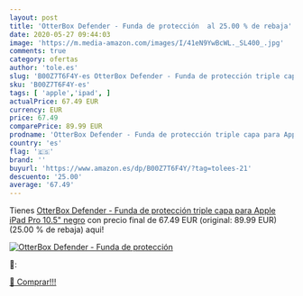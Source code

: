 ```yaml
---
layout: post
title: 'OtterBox Defender - Funda de protección  al 25.00 % de rebaja'
date: 2020-05-27 09:44:03
image: 'https://m.media-amazon.com/images/I/41eN9YwBcWL._SL400_.jpg'
comments: true
category: ofertas
author: 'tole.es'
slug: 'B00Z7T6F4Y-es OtterBox Defender - Funda de protección triple capa para...'
sku: 'B00Z7T6F4Y-es'
tags: [ 'apple','ipad', ]
actualPrice: 67.49 EUR
currency: EUR
price: 67.49
comparePrice: 89.99 EUR
prodname: 'OtterBox Defender - Funda de protección triple capa para Apple iPad Pro 10.5"  negro'
country: 'es'
flag: '🇪🇸'
brand: ''
buyurl: 'https://www.amazon.es/dp/B00Z7T6F4Y/?tag=tolees-21'
descuento: '25.00'
average: '67.49'
---
```


Tienes [OtterBox Defender - Funda de protección triple capa para Apple iPad Pro 10.5"  negro](https://www.amazon.es/dp/B00Z7T6F4Y/?tag=tolees-21) con precio final de  67.49 EUR (original: 89.99 EUR) (25.00 %  de rebaja) aqui!

[![OtterBox Defender - Funda de protección ](https://m.media-amazon.com/images/I/41eN9YwBcWL._SL400_.jpg)](https://www.amazon.es/dp/B00Z7T6F4Y/?tag=tolees-21)

🔎:


[🛒 Comprar!!!](https://www.amazon.es/dp/B00Z7T6F4Y/?tag=tolees-21)

